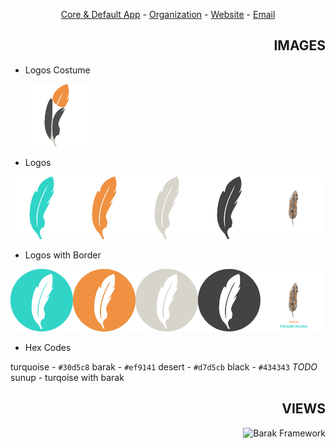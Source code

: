<div align="center">

<a href="https://github.com/barak-framework/barak">Core & Default App</a> -
<a href="https://github.com/barak-framework">Organization</a> -
<a href="https://barak-framework.github.io/">Website</a> -
<a href="mailto:barak.framework@gmail.com">Email</a>
</div>

<h2 align="right">IMAGES</h2>

- Logos Costume
 
  <img src="https://github.com/barak-framework/barak-framework.github.io/blob/master/assets/img/costume.png" width="100" height="100" />

- Logos

<img src="https://github.com/barak-framework/barak-framework.github.io/blob/master/assets/img/default.png" width="100" height="100" /><img src="https://github.com/barak-framework/barak-framework.github.io/blob/master/assets/img/original.png" width="100" height="100" /><img src="https://github.com/barak-framework/barak-framework.github.io/blob/master/assets/img/desert.png" width="100" height="100" /><img src="https://github.com/barak-framework/barak-framework.github.io/blob/master/assets/img/black.png" width="100" height="100" /><img src="https://github.com/barak-framework/barak-framework.github.io/blob/master/assets/img/mechanic.png" width="100" height="100" />
- Logos with Border

<img src="https://github.com/barak-framework/barak-framework.github.io/blob/master/assets/img/default-border.png" width="100" height="100" /><img src="https://github.com/barak-framework/barak-framework.github.io/blob/master/assets/img/original-border.png" width="100" height="100" /><img src="https://github.com/barak-framework/barak-framework.github.io/blob/master/assets/img/desert-border.png" width="100" height="100" /><img src="https://github.com/barak-framework/barak-framework.github.io/blob/master/assets/img/black-border.png" width="100" height="100" /><img src="https://github.com/barak-framework/barak-framework.github.io/blob/master/assets/img/mechanic_default.png" width="100" height="100" />

- Hex Codes
  
turquoise - `#30d5c8`
barak - `#ef9141`
desert - `#d7d5cb`
black - `#434343`
*TODO* sunup - turqoise with barak

<h2 align="right">VIEWS</h2>

<div align="right">
<img src="https://komarev.com/ghpvc/?username=barak-framework&label=Profile%20views&color=ef9141&style=flat" alt="Barak Framework" />
</div>
